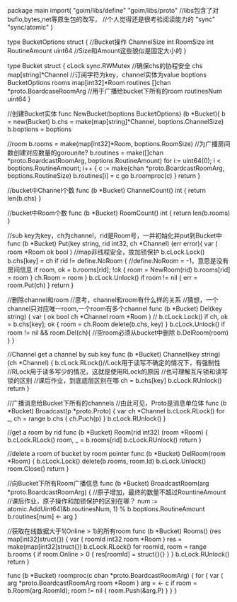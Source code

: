 package main
import(
  "goim/libs/define"
  "goim/libs/proto" //libs包含了对bufio,bytes,net等原生包的改写，
              //个人觉得还是很考验阅读能力的
  "sync"
  "sync/atomic"
)

type BucketOptions struct { //Bucket操作
  ChannelSize     int
  RoomSize      int
  RoutineAmount     uint64  //Size和Amount这些貌似是固定大小的
}

type Bucket struct {
  cLock     sync.RWMutex    //确保chs的协程安全
  chs     map[string]*Channel //订阅字符为key，channel实体为value
  boptions  BucketOptions
  rooms     map[int32]*Room
  routines  []chan *proto.BoardcaseRoomArg //用于广播给bucket下所有的room
  routinesNum uint64
}

//创建Bucket实体
func NewBucket(boptions BucketOptions) (b *Bucket){
  b = new(Bucket)
  b.chs = make(map[string]*Channel, boptions.ChannelSize)
  b.boptions = boptions

  //room
  b.rooms = make(map[int32]*Room, boptions.RoomSize)
  //为广播房间数创建对应数量的gorounite?
  b.routines = make([]chan *proto.BoardcastRoomArg, boptions.RoutineAmount)
  for i:= uint64(0); i < boptions.RoutineAmount; i++ {
    c := make(chan *proto.BoardcastRoomArg, boptions.RoutineSize)
    b.routines[i] = c
    go b.roomproc(c)
  }
  return
}

//bucket中Channel个数
func (b *Bucket) ChannelCount() int {
  return len(b.chs)
}

//bucket中Room个数
func (b *Bucket) RoomCount() int {
  return len(b.rooms)
}

//sub key为key，ch为channel，rid是Room号，一并初始化并put到Bucket中
func (b *Bucket) Put(key string, rid int32, ch *Channel) (err error){
  var (
    room *Room
    ok bool
  )
  //map非线程安全，故加锁保护
  b.cLock.Lock()
  b.chs[key] = ch
  if rid != define.NoRoom { //define.NoRoom = -1，意思是没有房间信息
    if room, ok = b.rooms[rid]; !ok {
      room = NewRoom(rid)
      b.rooms[rid] = room
    }
    ch.Room = room
  }
  b.cLock.Unlock()
  if room != nil {
    err = room.Put(ch)
  }
  return
}

//删除channel和room
//思考，channel和room有什么样的关系
//猜想，一个channel只对应唯一room,一个room有多个channel
func (b *Bucket) Del(key string) {
  var (
    ok    bool
    ch    *Channel
    room  *Room
  )
  //
  b.cLock.Lock()
  if ch, ok = b.chs[key]; ok {
    room = ch.Room
    delete(b.chs, key)
  }
  b.cLock.Unlock()
  if room != nil && room.Del(ch){
    //空room必须从bucket中删除
    b.DelRoom(room)
  }
}

//Channel get a channel by sub key
func (b *Bucket) Channel(key string) (ch *Channel) {
  b.cLock.RLock()//Lock用于读写不确定的情况下，有强制性
          //RLock用于读多写少的情况，这就是使用RLock的原因
          //也可理解互斥锁和读写锁的区别
          //课后作业，到底底层区别在哪
  ch = b.chs[key]
  b.cLock.RUnlock()
  return
}

//广播消息给Bucket下所有的channels
//由此可见，Proto是消息单位体
func (b *Bucket) Broadcast(p *proto.Proto) {
  var ch *Channel
  b.cLock.RLock()
  for _, ch = range b.chs {
    ch.Puch(p)
  }
  b.cLock.RUnlock()
}

//get a room by rid
func (b *Bucket) Room(rid int32) (room *Room) {
  b.cLock.RLock()
  room, _ = b.rooms[rid]
  b.cLock.RUnlock()
  return
}

//delete a room of bucket by room pointer
func (b *Bucket) DelRoom(room *Room) {
  b.cLock.Lock()
  delete(b.rooms, room.Id)
  b.cLock.Unlock()
  room.Close()
  return
}

//向Bucket下所有Room广播信息
func (b *Bucket) BroadcastRoom(arg *proto.BoardcastRoomArg) {
  //原子增加，最终的数量不超过RountineAmount
  //课后作业，原子操作和加锁保护的区别在哪？
  num := atomic.AddUint64(&b.routinesNum, 1) % b.boptions.RoutineAmount
  b.routines[num] <- arg
}

//获取在线数据大于1(Online > 1)的所有room
func (b *Bucket) Rooms() (res map[int32]struct{}) {
  var (
    roomId  int32
    room  *Room
  )
  res = make(map[int32]struct{})
  b.cLock.RLock()
  for roomId, room = range b.rooms {
    if room.Online > 0 {
      res[roomId] = struct{}{}
    }
  }
  b.cLock.RUnlock()
  return
}

func (b *Bucket) roomproc(c chan *proto.BoardcastRoomArg) {
  for {
    var (
      arg   *proto.BoardcastRoomArg
        room  *Room
    )
    arg = <- c
    if room = b.Room(arg.RoomId); room != nil {
      room.Push(&arg.P)
    }
  }
}
